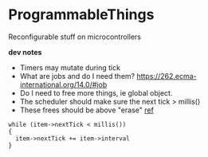 # ProgrammableThings

Reconfigurable stuff on microcontrollers

**dev notes**

- Timers may mutate during tick
- What are jobs and do I need them?
  https://262.ecma-international.org/14.0/#job
- Do I need to free more things, ie global object.
- The scheduler should make sure the next tick > millis()
- These frees should be above "erase" [ref](https://github.com/robb-j/ProgrammableThings/blob/main/src/ProgramScheduler.h#L103)

```
while (item->nextTick < millis())
{
  item->nextTick += item->interval
}
```

